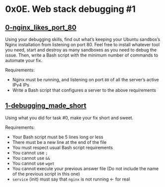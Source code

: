 # 0x0E. Web stack debugging #1

## [0-nginx_likes_port_80](./0-nginx_likes_port_80)
Using your debugging skills, find out what’s keeping your Ubuntu sandbox’s Nginx installation from listening on port 80. Feel free to install whatever tool you need, start and destroy as many sandboxes as you need to debug the issue. Then, write a Bash script with the minimum number of commands to automate your fix.

Requirements:
- Nginx must be running, and listening on port `80` of all the server’s active IPv4 IPs
- Write a Bash script that configures a server to the above requirements

## [1-debugging_made_short](./1-debugging_made_short)
Using what you did for task #0, make your fix short and sweet.

Requirements:
- Your Bash script must be 5 lines long or less
- There must be a new line at the end of the file
- You must respect usual Bash script requirements
- You cannot use `;`
- You cannot use `&&`
- You cannot use `wget`
- You cannot execute your previous answer file (Do not include the name of the previous script in this one)
- `service` (init) must say that `nginx` is not running ← for real
